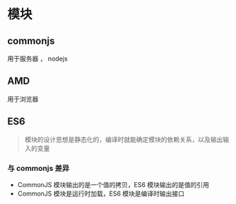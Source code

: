 # 模块 #



## commonjs ##

用于服务器 ， nodejs

## AMD ##

用于浏览器



## ES6 ##



> 模块的设计思想是静态化的，编译时就能确定模块的依赖关系，以及输出输入的变量



### 与 commonjs 差异

- CommonJS 模块输出的是一个值的拷贝，ES6 模块输出的是值的引用
- CommonJS 模块是运行时加载，ES6 模块是编译时输出接口

